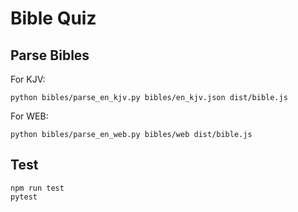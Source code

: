 # Bible Quiz

## Parse Bibles

For KJV:

```
python bibles/parse_en_kjv.py bibles/en_kjv.json dist/bible.js
```

For WEB:

```
python bibles/parse_en_web.py bibles/web dist/bible.js
```

## Test

```
npm run test
pytest
```
